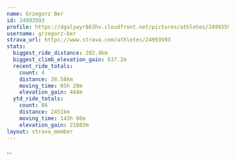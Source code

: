 ```yaml
---
name: Grzegorz Ber
id: 24993593
profile: https://dgalywyr863hv.cloudfront.net/pictures/athletes/24993593/7453165/11/large.jpg
username: grzegorz-ber
strava_url: https://www.strava.com/athletes/24993593
stats:
  biggest_ride_distance: 202.4km
  biggest_climb_elevation_gain: 637.2m
  recent_ride_totals:
    count: 4
    distance: 38.58km
    moving_time: 05h 20m
    elevation_gain: 444m
  ytd_ride_totals:
    count: 86
    distance: 2451km
    moving_time: 143h 06m
    elevation_gain: 21883m
layout: strava_member
--- 
```

...
